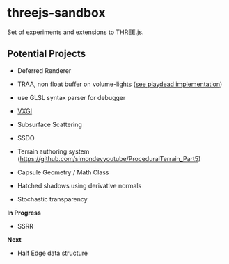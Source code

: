 # threejs-sandbox

Set of experiments and extensions to THREE.js.

## Potential Projects

- Deferred Renderer
- TRAA, non float buffer on volume-lights ([see playdead implementation](https://github.com/playdeadgames/temporal/blob/master/GDC2016_Temporal_Reprojection_AA_INSIDE.pdf))

- use GLSL syntax parser for debugger
- [VXGI](https://wickedengine.net/2017/08/30/voxel-based-global-illumination/)
- Subsurface Scattering
- SSDO
- Terrain authoring system (https://github.com/simondevyoutube/ProceduralTerrain_Part5)
- Capsule Geometry / Math Class
- Hatched shadows using derivative normals
- Stochastic transparency

**In Progress**
- SSRR

**Next**
- Half Edge data structure
